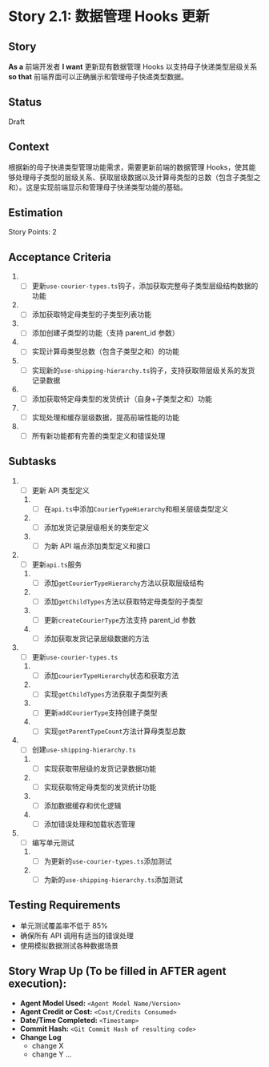 # Story 2.1: 数据管理 Hooks 更新

## Story

**As a** 前端开发者
**I want** 更新现有数据管理 Hooks 以支持母子快递类型层级关系
**so that** 前端界面可以正确展示和管理母子快递类型数据。

## Status

Draft

## Context

根据新的母子快递类型管理功能需求，需要更新前端的数据管理 Hooks，使其能够处理母子类型的层级关系、获取层级数据以及计算母类型的总数（包含子类型之和）。这是实现前端显示和管理母子快递类型功能的基础。

## Estimation

Story Points: 2

## Acceptance Criteria

1. - [ ] 更新`use-courier-types.ts`钩子，添加获取完整母子类型层级结构数据的功能
2. - [ ] 添加获取特定母类型的子类型列表功能
3. - [ ] 添加创建子类型的功能（支持 parent_id 参数）
4. - [ ] 实现计算母类型总数（包含子类型之和）的功能
5. - [ ] 实现新的`use-shipping-hierarchy.ts`钩子，支持获取带层级关系的发货记录数据
6. - [ ] 添加获取特定母类型的发货统计（自身+子类型之和）功能
7. - [ ] 实现处理和缓存层级数据，提高前端性能的功能
8. - [ ] 所有新功能都有完善的类型定义和错误处理

## Subtasks

1. - [ ] 更新 API 类型定义

   1. - [ ] 在`api.ts`中添加`CourierTypeHierarchy`和相关层级类型定义
   2. - [ ] 添加发货记录层级相关的类型定义
   3. - [ ] 为新 API 端点添加类型定义和接口

2. - [ ] 更新`api.ts`服务

   1. - [ ] 添加`getCourierTypeHierarchy`方法以获取层级结构
   2. - [ ] 添加`getChildTypes`方法以获取特定母类型的子类型
   3. - [ ] 更新`createCourierType`方法支持 parent_id 参数
   4. - [ ] 添加获取发货记录层级数据的方法

3. - [ ] 更新`use-courier-types.ts`

   1. - [ ] 添加`courierTypeHierarchy`状态和获取方法
   2. - [ ] 实现`getChildTypes`方法获取子类型列表
   3. - [ ] 更新`addCourierType`支持创建子类型
   4. - [ ] 实现`getParentTypeCount`方法计算母类型总数

4. - [ ] 创建`use-shipping-hierarchy.ts`

   1. - [ ] 实现获取带层级的发货记录数据功能
   2. - [ ] 实现获取特定母类型的发货统计功能
   3. - [ ] 添加数据缓存和优化逻辑
   4. - [ ] 添加错误处理和加载状态管理

5. - [ ] 编写单元测试
   1. - [ ] 为更新的`use-courier-types.ts`添加测试
   2. - [ ] 为新的`use-shipping-hierarchy.ts`添加测试

## Testing Requirements

- 单元测试覆盖率不低于 85%
- 确保所有 API 调用有适当的错误处理
- 使用模拟数据测试各种数据场景

## Story Wrap Up (To be filled in AFTER agent execution):

- **Agent Model Used:** `<Agent Model Name/Version>`
- **Agent Credit or Cost:** `<Cost/Credits Consumed>`
- **Date/Time Completed:** `<Timestamp>`
- **Commit Hash:** `<Git Commit Hash of resulting code>`
- **Change Log**
  - change X
  - change Y
    ...
